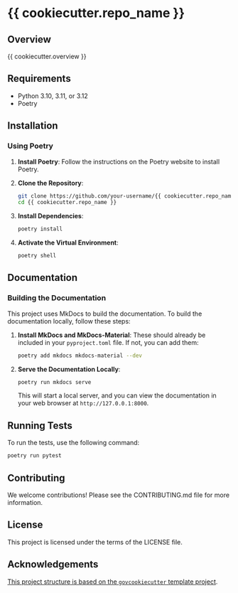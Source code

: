 # {{ cookiecutter.repo_name }}

## Overview
{{ cookiecutter.overview }}

## Requirements
- Python 3.10, 3.11, or 3.12
- Poetry

## Installation

### Using Poetry

1. **Install Poetry**:
   Follow the instructions on the Poetry website to install Poetry.

2. **Clone the Repository**:
   ```bash
   git clone https://github.com/your-username/{{ cookiecutter.repo_name }}.git
   cd {{ cookiecutter.repo_name }}
   ```

3. **Install Dependencies**:
   ```bash
   poetry install
   ```

4. **Activate the Virtual Environment**:
   ```bash
   poetry shell
   ```

## Documentation

### Building the Documentation

This project uses MkDocs to build the documentation. To build the documentation locally, follow these steps:

1. **Install MkDocs and MkDocs-Material**:
   These should already be included in your `pyproject.toml` file. If not, you can add them:
   ```bash
   poetry add mkdocs mkdocs-material --dev
   ```

2. **Serve the Documentation Locally**:
   ```bash
   poetry run mkdocs serve
   ```

   This will start a local server, and you can view the documentation in your web browser at `http://127.0.0.1:8000`.

## Running Tests

To run the tests, use the following command:
```bash
poetry run pytest
```

## Contributing

We welcome contributions! Please see the CONTRIBUTING.md file for more information.

## License

This project is licensed under the terms of the LICENSE file.

## Acknowledgements

[This project structure is based on the `govcookiecutter` template
project][govcookiecutter].

[contributing]: https://github.com/best-practice-and-impact/govcookiecutter/blob/main/%7B%7B%20cookiecutter.repo_name%20%7D%7D/docs/contributor_guide/CONTRIBUTING.md
[govcookiecutter]: https://github.com/best-practice-and-impact/govcookiecutter
[docs-loading-environment-variables]: https://github.com/best-practice-and-impact/govcookiecutter/blob/main/%7B%7B%20cookiecutter.repo_name%20%7D%7D/docs/user_guide/loading_environment_variables.md
[docs-loading-environment-variables-secrets]: https://github.com/best-practice-and-impact/govcookiecutter/blob/main/%7B%7B%20cookiecutter.repo_name%20%7D%7D/docs/user_guide/loading_environment_variables.md#storing-secrets-and-credentials
